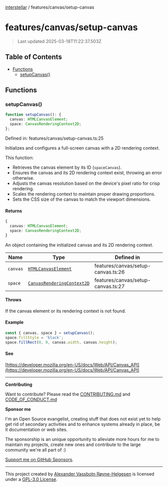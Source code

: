 [interstellar](../../README.md) / features/canvas/setup-canvas

# features/canvas/setup-canvas

> Last updated 2025-03-18T11:22:37.503Z

## Table of Contents

- [Functions](#functions)
  - [setupCanvas()](#setupcanvas)

## Functions

### setupCanvas()

```ts
function setupCanvas(): {
  canvas: HTMLCanvasElement;
  space: CanvasRenderingContext2D;
};
```

Defined in: features/canvas/setup-canvas.ts:25

Initializes and configures a full-screen canvas with a 2D rendering context.

This function:

- Retrieves the canvas element by its ID (`spaceCanvas`).
- Ensures the canvas and its 2D rendering context exist, throwing an error
  otherwise.
- Adjusts the canvas resolution based on the device's pixel ratio for crisp
  rendering.
- Scales the rendering context to maintain proper drawing proportions.
- Sets the CSS size of the canvas to match the viewport dimensions.

#### Returns

```ts
{
  canvas: HTMLCanvasElement;
  space: CanvasRenderingContext2D;
}
```

An object containing the initialized canvas and its 2D rendering context.

| Name     | Type                                                                                              | Defined in                         |
| -------- | ------------------------------------------------------------------------------------------------- | ---------------------------------- |
| `canvas` | [`HTMLCanvasElement`](https://developer.mozilla.org/docs/Web/API/HTMLCanvasElement)               | features/canvas/setup-canvas.ts:26 |
| `space`  | [`CanvasRenderingContext2D`](https://developer.mozilla.org/docs/Web/API/CanvasRenderingContext2D) | features/canvas/setup-canvas.ts:27 |

#### Throws

If the canvas element or its rendering context is not found.

#### Example

```ts
const { canvas, space } = setupCanvas();
space.fillStyle = 'black';
space.fillRect(0, 0, canvas.width, canvas.height);
```

#### See

[https://developer.mozilla.org/en-US/docs/Web/API/Canvas_API](https://developer.mozilla.org/en-US/docs/Web/API/Canvas_API)

---

**Contributing**

Want to contribute? Please read the
[CONTRIBUTING.md](https://github.com/phun-ky/interstellar/blob/main/CONTRIBUTING.md)
and
[CODE_OF_CONDUCT.md](https://github.com/phun-ky/interstellar/blob/main/CODE_OF_CONDUCT.md)

**Sponsor me**

I'm an Open Source evangelist, creating stuff that does not exist yet to help
get rid of secondary activities and to enhance systems already in place, be it
documentation or web sites.

The sponsorship is an unique opportunity to alleviate more hours for me to
maintain my projects, create new ones and contribute to the large community
we're all part of :)

[Support me on GitHub Sponsors](https://github.com/sponsors/phun-ky).

---

This project created by [Alexander Vassbotn Røyne-Helgesen](http://phun-ky.net)
is licensed under a
[GPL-3.0 License](https://choosealicense.com/licenses/gpl-3.0/).
